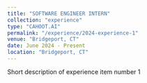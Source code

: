 ```yaml
---
title: "SOFTWARE ENGINEER INTERN"
collection: "experience"
type: "CAHOOT.AI"
permalink: "/experience/2024-experience-1"
venue: "Bridgeport, CT"
date: June 2024 - Present
location: "Bridgeport, CT"
---
```


Short description of experience item number 1
